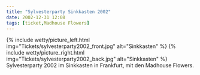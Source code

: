 ```yaml
---
title: "Sylvesterparty Sinkkasten 2002"
date: 2002-12-31 12:08
tags: [ticket,Madhouse Flowers]
---
```

{% include wetty/picture_left.html img="Tickets/sylvesterparty2002_front.jpg" alt="Sinkkasten" %}
{% include wetty/picture_right.html img="Tickets/sylvesterparty2002_back.jpg" alt="Sinkkasten" %}
Sylvesterparty 2002 im Sinkkasten in Frankfurt, mit den Madhouse Flowers.